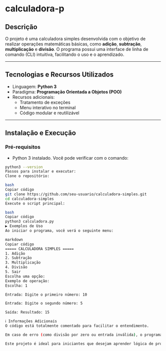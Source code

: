 # calculadora-p

## Descrição

O projeto é uma calculadora simples desenvolvida com o objetivo de realizar operações matemáticas básicas, como **adição**, **subtração**, **multiplicação** e **divisão**. O programa possui uma interface de linha de comando (CLI) intuitiva, facilitando o uso e o aprendizado.

---

## Tecnologias e Recursos Utilizados

- Linguagem: **Python 3**
- Paradigma: **Programação Orientada a Objetos (POO)**
- Recursos adicionais:
  - Tratamento de exceções
  - Menu interativo no terminal
  - Código modular e reutilizável

---

## Instalação e Execução

### Pré-requisitos

- Python 3 instalado. Você pode verificar com o comando:

```bash
python3 --version
Passos para instalar e executar:
Clone o repositório:

bash
Copiar código
git clone https://github.com/seu-usuario/calculadora-simples.git
cd calculadora-simples
Execute o script principal:

bash
Copiar código
python3 calculadora.py
▶️ Exemplos de Uso
Ao iniciar o programa, você verá o seguinte menu:

markdown
Copiar código
===== CALCULADORA SIMPLES =====
1. Adição
2. Subtração
3. Multiplicação
4. Divisão
5. Sair
Escolha uma opção:
Exemplo de operação:
Escolha: 1

Entrada: Digite o primeiro número: 10

Entrada: Digite o segundo número: 5

Saída: Resultado: 15

ℹ️ Informações Adicionais
O código está totalmente comentado para facilitar o entendimento.

Em caso de erro (como divisão por zero ou entrada inválida), o programa trata a exceção e exibe uma mensagem amigável.

Este projeto é ideal para iniciantes que desejam aprender lógica de programação, entrada/saída de dados e manipulação de estruturas de controle.

